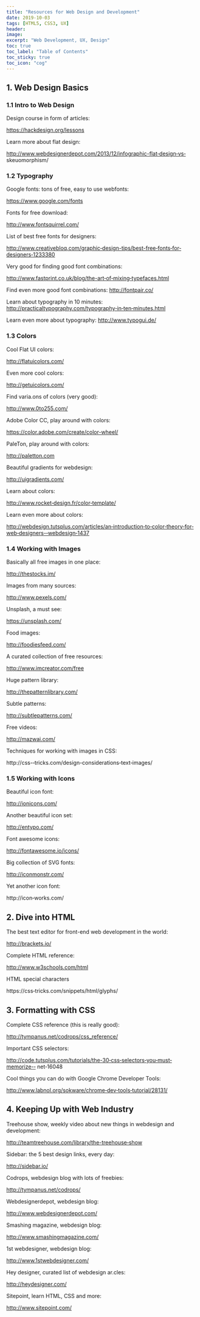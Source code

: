 ```yaml
---
title: "Resources for Web Design and Development"
date: 2019-10-03
tags: [HTML5, CSS3, UX]
header:
image:
excerpt: "Web Development, UX, Design"
toc: true
toc_label: "Table of Contents"
toc_sticky: true
toc_icon: "cog"
---
```


## 1. Web Design Basics
### 1.1 Intro to Web Design
Design course in form of articles:

https://hackdesign.org/lessons

Learn more about flat design:

http://www.webdesignerdepot.com/2013/12/infographic-­flat­‐design­‐vs­‐
skeuomorphism/

### 1.2 Typography
Google fonts: tons of free, easy to use webfonts:

https://www.google.com/fonts

Fonts for free download:

http://www.fontsquirrel.com/

List of best free fonts for designers:

http://www.creativebloq.com/graphic­‐design-­tips/best-­free­‐fonts‐for­‐designers‐1233380

Very good for finding good font combinations:

http://www.fastprint.co.uk/blog/the-­art‐of‐mixing­‐typefaces.html

Find even more good font combinations:
http://fontpair.co/

Learn about typography in 10 minutes:
http://practicaltypography.com/typography‐in­‐ten­‐minutes.html

Learn even more about typography:
http://www.typogui.de/

### 1.3 Colors
Cool Flat UI colors:

http://flatuicolors.com/

Even more cool colors:

http://getuicolors.com/

Find varia.ons of colors (very good):

http://www.0to255.com/

Adobe Color CC, play around with colors:

https://color.adobe.com/create/color-­wheel/

PaleTon, play around with colors:

http://paletton.com

Beautiful gradients for webdesign:

http://uigradients.com/

Learn about colors:

http://www.rocket­‐design.fr/color‐template/

Learn even more about colors:

http://webdesign.tutsplus.com/articles/an­‐introduction‐to­‐color­‐theory­‐for‐web‐designers-­­‐webdesign­‐1437

### 1.4 Working with Images
Basically all free images in one place:

http://thestocks.im/

Images from many sources:

http://www.pexels.com/

Unsplash, a must see:

https://unsplash.com/

Food images:

http://foodiesfeed.com/

A curated collection of free resources:

http://www.imcreator.com/free

Huge pattern library:

http://thepatternlibrary.com/

Subtle patterns:

http://subtlepatterns.com/

Free videos:

http://mazwai.com/

Techniques for working with images in CSS:

http://css-­‐tricks.com/design-­considerations­‐text­‐images/

### 1.5 Working with Icons

Beautiful icon font:

http://ionicons.com/

Another beautiful icon set:

http://entypo.com/

Font awesome icons:

http://fontawesome.io/icons/

Big collection of SVG fonts:

http://iconmonstr.com/

Yet another icon font:

http://icon­‐works.com/

## 2. Dive into HTML
The best text editor for front-end web development in the world:

http://brackets.io/

Complete HTML reference:

http://www.w3schools.com/html

HTML special characters

https://css‐tricks.com/snippets/html/glyphs/

## 3. Formatting with CSS
Complete CSS reference (this is really good):

http://tympanus.net/codrops/css_reference/

Important CSS selectors:

http://code.tutsplus.com/tutorials/the-30‐css­‐selectors‐you­‐must­‐memorize-­‐
net­‐16048

Cool things you can do with Google Chrome Developer Tools:

http://www.labnol.org/sokware/chrome­‐dev­‐tools­‐tutorial/28131/

## 4. Keeping Up with Web Industry
Treehouse show, weekly video about new things in webdesign and development:

http://teamtreehouse.com/library/the-­treehouse‐show

Sidebar: the 5 best design links, every day:

http://sidebar.io/

Codrops, webdesign blog with lots of freebies:

http://tympanus.net/codrops/

Webdesignerdepot, webdesign blog:

http://www.webdesignerdepot.com/

Smashing magazine, webdesign blog:

http://www.smashingmagazine.com/

1st webdesigner, webdesign blog:

http://www.1stwebdesigner.com/

Hey designer, curated list of webdesign ar.cles:

http://heydesigner.com/

Sitepoint, learn HTML, CSS and more:

http://www.sitepoint.com/
